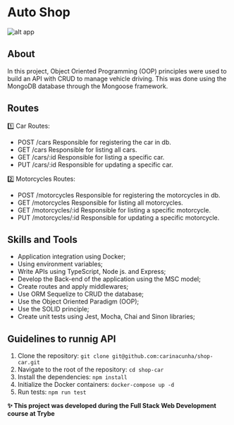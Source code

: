 # Auto Shop #
![alt app](https://img.freepik.com/free-vector/car-showroom-center-with-autos-exhibition-inside-automobile-dealership-store-shop-interior-new-modern-vehicles-models-demonstration-sale-trading_575670-1511.jpg?w=1380&t=st=1679075602~exp=1679076202~hmac=0ac7ef04bad98d737667f2e4d203da91b7c607eadcbde295c079ac1f7659945e)

## About ##

In this project, Object Oriented Programming (OOP) principles were used to build an API with CRUD to manage vehicle driving. This was done using the MongoDB database through the Mongoose framework.

## Routes ##

1️⃣ Car Routes:

* POST /cars
  Responsible for registering the car in db.
* GET /cars
  Responsible for listing all cars.
* GET /cars/:id
  Responsible for listing a specific car.
* PUT /cars/:id
  Responsible for updating a specific car.

2️⃣ Motorcycles Routes:

* POST /motorcycles
  Responsible for registering the motorcycles in db.
* GET /motorcycles
  Responsible for listing all motorcycles.
* GET /motorcycles/:id
  Responsible for listing a specific motorcycle.
* PUT /motorcycles/:id
  Responsible for updating a specific motorcycle.

## Skills and Tools ##

* Application integration using Docker;
* Using environment variables;
* Write APIs using TypeScript, Node js. and Express;
* Develop the Back-end of the application using the MSC model;
* Create routes and apply middlewares;
* Use ORM Sequelize to CRUD the database;
* Use the Object Oriented Paradigm (OOP);
* Use the SOLID principle;
* Create unit tests using Jest, Mocha, Chai and Sinon libraries;

## Guidelines to runnig API ##

1. Clone the repository: ```git clone git@github.com:carinacunha/shop-car.git```
2. Navigate to the root of the repository: ```cd shop-car ```
3. Install the dependencies: ```npm install ```
4. Initialize the Docker containers: ```docker-compose up -d```
5. Run tests: ```npm run test```

**✨ This project was developed during the Full Stack Web Development course at Trybe**

